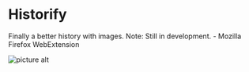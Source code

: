 # Historify
Finally a better history with images. Note: Still in development. - Mozilla Firefox WebExtension

![picture alt](http://i.imgur.com/KkwRdP3.png "Demo screenshot")
